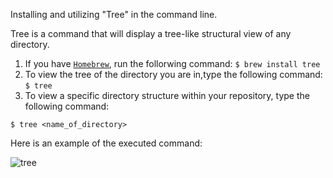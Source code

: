 Installing and utilizing "Tree" in the command line.

Tree is a command that will display a tree-like structural view of any directory. 

1. If you have [`Homebrew`](http://brew.sh/), run the follorwing command:
`$ brew install tree`
2. To view the tree of the directory you are in,type the following command: 
`$ tree`
3. To view a specific directory structure within your repository, type the following command:

`$ tree <name_of_directory>`

Here is an example of the executed command:

![tree](http://media.tumblr.com/tumblr_kw3q74SliP1qzr9bl.png)
